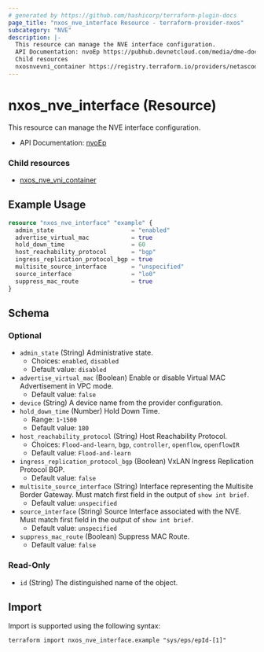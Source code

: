 ```yaml
---
# generated by https://github.com/hashicorp/terraform-plugin-docs
page_title: "nxos_nve_interface Resource - terraform-provider-nxos"
subcategory: "NVE"
description: |-
  This resource can manage the NVE interface configuration.
  API Documentation: nvoEp https://pubhub.devnetcloud.com/media/dme-docs-10-2-2/docs/Network%20Virtualization/nvo:Ep/
  Child resources
  nxosnvevni_container https://registry.terraform.io/providers/netascode/nxos/latest/docs/resources/nve_vni_container
---
```


# nxos_nve_interface (Resource)

This resource can manage the NVE interface configuration.

- API Documentation: [nvoEp](https://pubhub.devnetcloud.com/media/dme-docs-10-2-2/docs/Network%20Virtualization/nvo:Ep/)

### Child resources

- [nxos_nve_vni_container](https://registry.terraform.io/providers/netascode/nxos/latest/docs/resources/nve_vni_container)

## Example Usage

```terraform
resource "nxos_nve_interface" "example" {
  admin_state                      = "enabled"
  advertise_virtual_mac            = true
  hold_down_time                   = 60
  host_reachability_protocol       = "bgp"
  ingress_replication_protocol_bgp = true
  multisite_source_interface       = "unspecified"
  source_interface                 = "lo0"
  suppress_mac_route               = true
}
```

<!-- schema generated by tfplugindocs -->
## Schema

### Optional

- `admin_state` (String) Administrative state.
  - Choices: `enabled`, `disabled`
  - Default value: `disabled`
- `advertise_virtual_mac` (Boolean) Enable or disable Virtual MAC Advertisement in VPC mode.
  - Default value: `false`
- `device` (String) A device name from the provider configuration.
- `hold_down_time` (Number) Hold Down Time.
  - Range: `1`-`1500`
  - Default value: `180`
- `host_reachability_protocol` (String) Host Reachability Protocol.
  - Choices: `Flood-and-learn`, `bgp`, `controller`, `openflow`, `openflowIR`
  - Default value: `Flood-and-learn`
- `ingress_replication_protocol_bgp` (Boolean) VxLAN Ingress Replication Protocol BGP.
  - Default value: `false`
- `multisite_source_interface` (String) Interface representing the Multisite Border Gateway. Must match first field in the output of `show int brief`.
  - Default value: `unspecified`
- `source_interface` (String) Source Interface associated with the NVE. Must match first field in the output of `show int brief`.
  - Default value: `unspecified`
- `suppress_mac_route` (Boolean) Suppress MAC Route.
  - Default value: `false`

### Read-Only

- `id` (String) The distinguished name of the object.

## Import

Import is supported using the following syntax:

```shell
terraform import nxos_nve_interface.example "sys/eps/epId-[1]"
```
